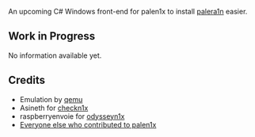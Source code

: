 An upcoming C# Windows front-end for palen1x to install <a href="https://github.com/palera1n/palera1n">palera1n<a/> easier.

## Work in Progress

No information available yet.

## Credits
- Emulation by [qemu](https://www.qemu.org/)
- Asineth for [checkn1x](https://github.com/asineth0/checkn1x)
- raspberryenvoie for [odysseyn1x](https://github.com/raspberryenvoie/odysseyn1x)
- [Everyone else who contributed to palen1x](https://github.com/palera1n/palen1x/graphs/contributors)
